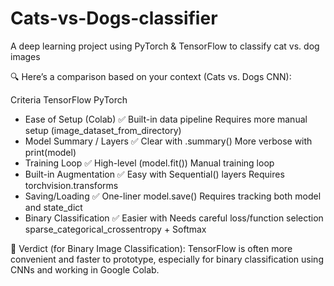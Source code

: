 # Cats-vs-Dogs-classifier
A deep learning project using PyTorch & TensorFlow to classify cat vs. dog images

🔍 Here’s a comparison based on your context (Cats vs. Dogs CNN):

Criteria	                TensorFlow	                               PyTorch
* Ease of Setup (Colab)	    ✅ Built-in data pipeline                 Requires more manual setup
                           (image_dataset_from_directory)	
* Model Summary / Layers	  ✅ Clear with .summary()	                 More verbose with print(model)
* Training Loop	            ✅ High-level (model.fit())	               Manual training loop
* Built-in Augmentation	    ✅ Easy with Sequential() layers	         Requires torchvision.transforms
* Saving/Loading	          ✅ One-liner model.save()	                 Requires tracking both model and state_dict
* Binary Classification	    ✅ Easier with                            Needs careful loss/function selection
                           sparse_categorical_crossentropy + Softmax	


🧠 Verdict (for Binary Image Classification):
TensorFlow is often more convenient and faster to prototype, especially for binary classification using CNNs and working in Google Colab.

